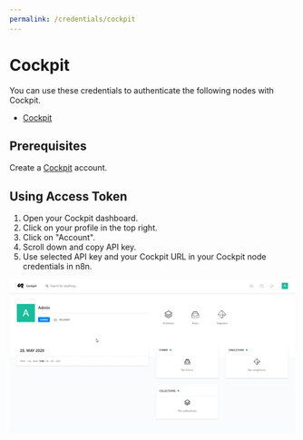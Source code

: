 ```yaml
---
permalink: /credentials/cockpit
---
```


# Cockpit

You can use these credentials to authenticate the following nodes with Cockpit.
- [Cockpit](../../nodes-library/nodes/Cockpit/README.md)

## Prerequisites

Create a [Cockpit](https://www.getcockpit.com/) account.

## Using Access Token

1. Open your Cockpit dashboard.
2. Click on your profile in the top right.
3. Click on "Account".
4. Scroll down and copy API key.
5. Use selected API key and your Cockpit URL in your Cockpit node credentials in n8n.


![Getting Cockpit credentials](./using-access-token.gif)
